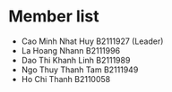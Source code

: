 # Member list
- Cao Minh Nhat Huy B2111927 (Leader)
- La Hoang Nhann B2111996
- Dao Thi Khanh Linh B2111989
- Ngo Thuy Thanh Tam B2111949
- Ho Chi Thanh B2110058
